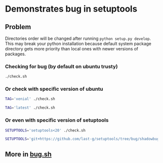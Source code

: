# Demonstrates bug in setuptools

## Problem

Directories order will be changed after running `python setup.py develop`. This may break your python installation because default system package directory gets more priority than local ones with newer versions of packages.

### Checking for bug (by default on ubuntu trusty)
```bash
./check.sh
```

### Or check with specific version of ubuntu
```bash
TAG='xenial' ./check.sh
```

```bash
TAG='latest' ./check.sh
```

### Or even with specific version of setuptools
```bash
SETUPTOOLS='setuptools<20' ./check.sh
```

```bash
SETUPTOOLS='git+https://github.com/last-g/setuptools/tree/bug/shadowbug' ./check.sh
```

## More in [bug.sh](bug.sh)
